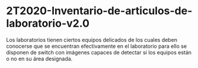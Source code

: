 # 2T2020-Inventario-de-articulos-de-laboratorio-v2.0
   Los laboratorios tienen ciertos equipos delicados de los cuales deben conocerse que se encuentran efectivamente en el laboratorio para ello se disponen de switch con imágenes capaces de detectar si los equipos están o no en su área designada.
